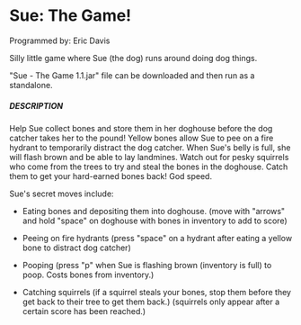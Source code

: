 # Sue: The Game!
Programmed by: Eric Davis

Silly little game where Sue (the dog) runs around doing dog things.

"Sue - The Game 1.1.jar" file can be downloaded and then run as a standalone.


##### DESCRIPTION #####

Help Sue collect bones and store them in her doghouse before the dog catcher takes her to the pound!
Yellow bones allow Sue to pee on a fire hydrant to temporarily distract the dog catcher. When Sue's
belly is full, she will flash brown and be able to lay landmines. Watch out for pesky squirrels who
come from the trees to try and steal the bones in the doghouse. Catch them to get your hard-earned 
bones back! God speed.

Sue's secret moves include:

- Eating bones and depositing them into doghouse. 
    (move with "arrows" and hold "space" on doghouse with bones in inventory to add to score)

- Peeing on fire hydrants
    (press "space" on a hydrant after eating a yellow bone to distract dog catcher)

- Pooping
    (press "p" when Sue is flashing brown (inventory is full) to poop. Costs bones from inventory.)

- Catching squirrels
    (if a squirrel steals your bones, stop them before they get back to their tree to get them back.)
    (squirrels only appear after a certain score has been reached.)


